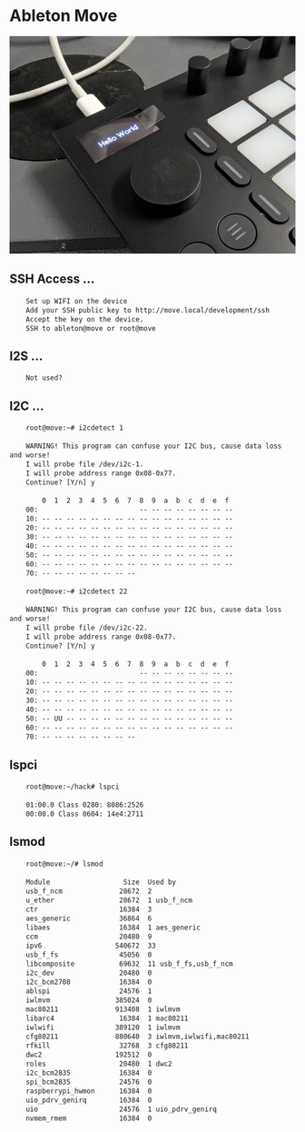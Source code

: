 # Ableton Move

![Hello World](./banner.jpg)

## SSH Access ...

        Set up WIFI on the device
        Add your SSH public key to http://move.local/development/ssh
        Accept the key on the device.
        SSH to ableton@move or root@move

## I2S ...

        Not used?

## I2C ...

        root@move:~# i2cdetect 1

        WARNING! This program can confuse your I2C bus, cause data loss and worse!
        I will probe file /dev/i2c-1.
        I will probe address range 0x08-0x77.
        Continue? [Y/n] y

            0  1  2  3  4  5  6  7  8  9  a  b  c  d  e  f
        00:                         -- -- -- -- -- -- -- --
        10: -- -- -- -- -- -- -- -- -- -- -- -- -- -- -- --
        20: -- -- -- -- -- -- -- -- -- -- -- -- -- -- -- --
        30: -- -- -- -- -- -- -- -- -- -- -- -- -- -- -- --
        40: -- -- -- -- -- -- -- -- -- -- -- -- -- -- -- --
        50: -- -- -- -- -- -- -- -- -- -- -- -- -- -- -- --
        60: -- -- -- -- -- -- -- -- -- -- -- -- -- -- -- --
        70: -- -- -- -- -- -- -- --

        root@move:~# i2cdetect 22

        WARNING! This program can confuse your I2C bus, cause data loss and worse!
        I will probe file /dev/i2c-22.
        I will probe address range 0x08-0x77.
        Continue? [Y/n] y

            0  1  2  3  4  5  6  7  8  9  a  b  c  d  e  f
        00:                         -- -- -- -- -- -- -- --
        10: -- -- -- -- -- -- -- -- -- -- -- -- -- -- -- --
        20: -- -- -- -- -- -- -- -- -- -- -- -- -- -- -- --
        30: -- -- -- -- -- -- -- -- -- -- -- -- -- -- -- --
        40: -- -- -- -- -- -- -- -- -- -- -- -- -- -- -- --
        50: -- UU -- -- -- -- -- -- -- -- -- -- -- -- -- --
        60: -- -- -- -- -- -- -- -- -- -- -- -- -- -- -- --
        70: -- -- -- -- -- -- -- --


## lspci

        root@move:~/hack# lspci

        01:00.0 Class 0280: 8086:2526
        00:00.0 Class 0604: 14e4:2711


## lsmod

        root@move:~/# lsmod

        Module                  Size  Used by
        usb_f_ncm              28672  2
        u_ether                28672  1 usb_f_ncm
        ctr                    16384  3
        aes_generic            36864  6
        libaes                 16384  1 aes_generic
        ccm                    20480  9
        ipv6                  540672  33
        usb_f_fs               45056  0
        libcomposite           69632  11 usb_f_fs,usb_f_ncm
        i2c_dev                20480  0
        i2c_bcm2708            16384  0
        ablspi                 24576  1
        iwlmvm                385024  0
        mac80211              913408  1 iwlmvm
        libarc4                16384  1 mac80211
        iwlwifi               389120  1 iwlmvm
        cfg80211              880640  3 iwlmvm,iwlwifi,mac80211
        rfkill                 32768  3 cfg80211
        dwc2                  192512  0
        roles                  20480  1 dwc2
        i2c_bcm2835            16384  0
        spi_bcm2835            24576  0
        raspberrypi_hwmon      16384  0
        uio_pdrv_genirq        16384  0
        uio                    24576  1 uio_pdrv_genirq
        nvmem_rmem             16384  0
